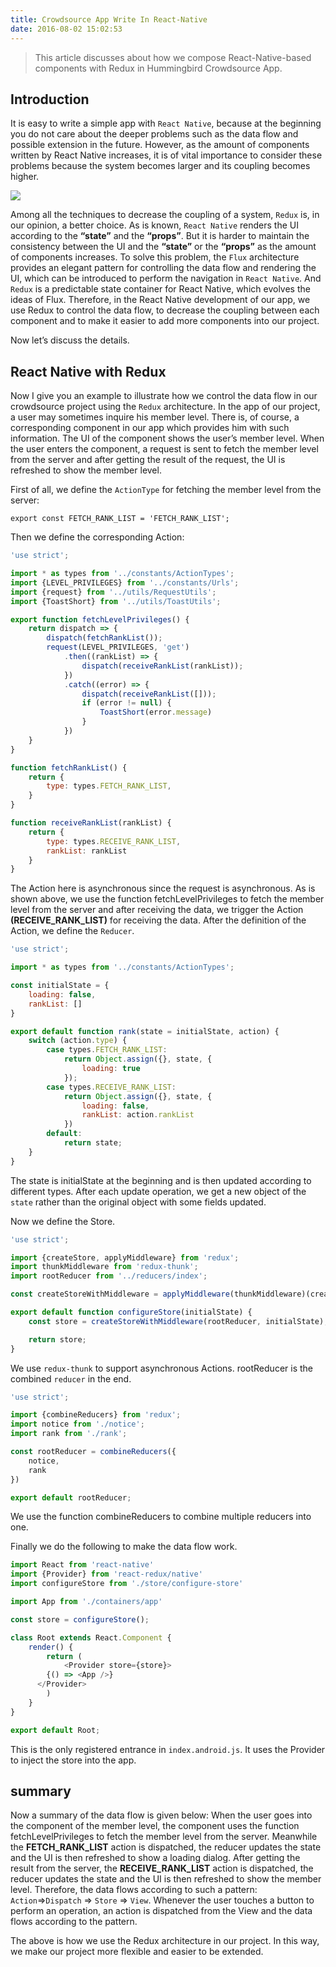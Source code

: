 ```yaml
---
title: Crowdsource App Write In React-Native
date: 2016-08-02 15:02:53
---
```


> This article discusses about how we compose React-Native-based components with Redux in Hummingbird Crowdsource App.

## Introduction

It is easy to write a simple app with `React Native`, because at the beginning you do not care about the deeper problems such as the data flow and possible extension in the future. However, as the amount of components written by React Native increases, it is of vital importance to consider these problems because the system becomes larger and its coupling becomes higher.

![](http://7o4zmy.com1.z0.glb.clouddn.com/react.png)

Among all the techniques to decrease the coupling of a system, `Redux` is, in our opinion, a better choice. As is known, `React Native` renders the UI according to the **“state”** and the **“props”**. But it is harder to maintain the consistency between the UI and the  **“state”** or the **“props”** as the amount of components increases. To solve this problem, the `Flux` architecture provides an elegant pattern for controlling the data flow and rendering the UI, which can be introduced to perform the navigation in `React Native`. And `Redux` is a predictable state container for React Native, which evolves the ideas of Flux. Therefore, in the React Native development of our app, we use Redux to control the data flow, to decrease the coupling between each component and to make it easier to add more components into our project.

Now let’s discuss the details.

## React Native with Redux

Now I give you an example to illustrate how we control the data flow in our crowdsource project using the `Redux` architecture. In the app of our project, a user may sometimes inquire his member level. There is, of course, a corresponding component in our app which provides him with such information. The UI of the component shows the user’s member level. When the user enters the component, a request is sent to fetch the member level from the server and after getting the result of the request, the UI is refreshed to show the member level.

First of all, we define the `ActionType` for fetching the member level from the server:

```
export const FETCH_RANK_LIST = 'FETCH_RANK_LIST';

```
Then we define the corresponding Action:
```javascript
'use strict';

import * as types from '../constants/ActionTypes';
import {LEVEL_PRIVILEGES} from '../constants/Urls';
import {request} from '../utils/RequestUtils';
import {ToastShort} from '../utils/ToastUtils';

export function fetchLevelPrivileges() {
	return dispatch => {
		dispatch(fetchRankList());
		request(LEVEL_PRIVILEGES, 'get')
			.then((rankList) => {
				dispatch(receiveRankList(rankList));
			})
			.catch((error) => {
				dispatch(receiveRankList([]));
				if (error != null) {
					ToastShort(error.message)
				}
			})
	}
}

function fetchRankList() {
	return {
		type: types.FETCH_RANK_LIST,
	}
}

function receiveRankList(rankList) {
	return {
		type: types.RECEIVE_RANK_LIST,
		rankList: rankList
	}
}
```
The Action here is asynchronous since the request is asynchronous. As is shown above, we use the function fetchLevelPrivileges to fetch the member level from the server and after receiving the data, we trigger the Action **(RECEIVE_RANK_LIST)** for receiving the data.
After the definition of the Action, we define the `Reducer`.

```javascript
'use strict';

import * as types from '../constants/ActionTypes';

const initialState = {
	loading: false,
	rankList: []
}

export default function rank(state = initialState, action) {
	switch (action.type) {
		case types.FETCH_RANK_LIST:
			return Object.assign({}, state, {
				loading: true
			});
		case types.RECEIVE_RANK_LIST:
			return Object.assign({}, state, {
				loading: false,
				rankList: action.rankList
			})
		default:
			return state;
	}
}
```
The state is initialState at the beginning and is then updated according to different types. After each update operation, we get a new object of the `state` rather than the original object with some fields updated.

Now we define the Store.
```javascript
'use strict';

import {createStore, applyMiddleware} from 'redux';
import thunkMiddleware from 'redux-thunk';
import rootReducer from '../reducers/index';

const createStoreWithMiddleware = applyMiddleware(thunkMiddleware)(createStore);

export default function configureStore(initialState) {
	const store = createStoreWithMiddleware(rootReducer, initialState);

	return store;
}
```

We use `redux-thunk` to support asynchronous Actions.
rootReducer is the combined `reducer` in the end.
```javascript
'use strict';

import {combineReducers} from 'redux';
import notice from './notice';
import rank from './rank';

const rootReducer = combineReducers({
	notice,
	rank
})

export default rootReducer;
```
We use the function combineReducers to combine multiple reducers into one.

Finally we do the following to make the data flow work.
```javascript
import React from 'react-native'
import {Provider} from 'react-redux/native'
import configureStore from './store/configure-store'

import App from './containers/app'

const store = configureStore();

class Root extends React.Component {
	render() {
		return (
			<Provider store={store}>
        {() => <App />}
      </Provider>
		)
	}
}

export default Root;
```
This is the only registered entrance in `index.android.js`. It uses the Provider to inject the store into the app.

## summary

Now a summary of the data flow is given below:
When the user goes into the component of the member level, the component uses the function fetchLevelPrivileges to fetch the member level from the server. Meanwhile the **FETCH_RANK_LIST** action is dispatched, the reducer updates the state and the UI is then refreshed to show a loading dialog.
After getting the result from the server, the **RECEIVE_RANK_LIST** action is dispatched, the reducer updates the state and the UI is then refreshed to show the member level.
Therefore, the data flows according to such a pattern: `Action`=>`Dispatch` => `Store` => `View`. Whenever the user touches a button to perform an operation, an action is dispatched from the View and the data flows according to the pattern. 

The above is how we use the Redux architecture in our project. In this way, we make our project more flexible and easier to be extended.
